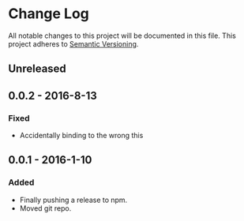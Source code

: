 # Change Log
All notable changes to this project will be documented in this file.
This project adheres to [Semantic Versioning](http://semver.org/).

## Unreleased

## 0.0.2 - 2016-8-13
### Fixed
 - Accidentally binding to the wrong this

## 0.0.1 - 2016-1-10
### Added
 - Finally pushing a release to npm.
 - Moved git repo.